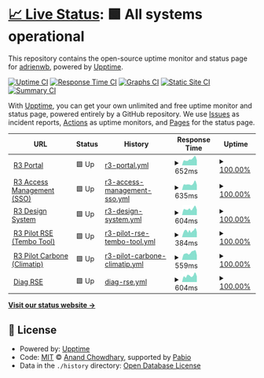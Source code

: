 # [📈 Live Status](https://demo.upptime.js.org): <!--live status--> **🟩 All systems operational**

This repository contains the open-source uptime monitor and status page for [adrienwb](https://demo.upptime.js.org), powered by [Upptime](https://github.com/upptime/upptime).

[![Uptime CI](https://github.com/adrienwb/upptime/workflows/Uptime%20CI/badge.svg)](https://github.com/adrienwb/upptime/actions?query=workflow%3A%22Uptime+CI%22)
[![Response Time CI](https://github.com/adrienwb/upptime/workflows/Response%20Time%20CI/badge.svg)](https://github.com/adrienwb/upptime/actions?query=workflow%3A%22Response+Time+CI%22)
[![Graphs CI](https://github.com/adrienwb/upptime/workflows/Graphs%20CI/badge.svg)](https://github.com/adrienwb/upptime/actions?query=workflow%3A%22Graphs+CI%22)
[![Static Site CI](https://github.com/adrienwb/upptime/workflows/Static%20Site%20CI/badge.svg)](https://github.com/adrienwb/upptime/actions?query=workflow%3A%22Static+Site+CI%22)
[![Summary CI](https://github.com/adrienwb/upptime/workflows/Summary%20CI/badge.svg)](https://github.com/adrienwb/upptime/actions?query=workflow%3A%22Summary+CI%22)

With [Upptime](https://upptime.js.org), you can get your own unlimited and free uptime monitor and status page, powered entirely by a GitHub repository. We use [Issues](https://github.com/adrienwb/upptime/issues) as incident reports, [Actions](https://github.com/adrienwb/upptime/actions) as uptime monitors, and [Pages](https://demo.upptime.js.org) for the status page.

<!--start: status pages-->
<!-- This summary is generated by Upptime (https://github.com/upptime/upptime) -->
<!-- Do not edit this manually, your changes will be overwritten -->
<!-- prettier-ignore -->
| URL | Status | History | Response Time | Uptime |
| --- | ------ | ------- | ------------- | ------ |
| <img alt="" src="https://icons.duckduckgo.com/ip3/portal.r3-group.app.ico" height="13"> [R3 Portal](https://portal.r3-group.app) | 🟩 Up | [r3-portal.yml](https://github.com/R3Group-Digital/upptime/commits/HEAD/history/r3-portal.yml) | <details><summary><img alt="Response time graph" src="./graphs/r3-portal/response-time-week.png" height="20"> 652ms</summary><br><a href="https://status.r3-group.app/history/r3-portal"><img alt="Response time 696" src="https://img.shields.io/endpoint?url=https%3A%2F%2Fraw.githubusercontent.com%2FR3Group-Digital%2Fupptime%2FHEAD%2Fapi%2Fr3-portal%2Fresponse-time.json"></a><br><a href="https://status.r3-group.app/history/r3-portal"><img alt="24-hour response time 936" src="https://img.shields.io/endpoint?url=https%3A%2F%2Fraw.githubusercontent.com%2FR3Group-Digital%2Fupptime%2FHEAD%2Fapi%2Fr3-portal%2Fresponse-time-day.json"></a><br><a href="https://status.r3-group.app/history/r3-portal"><img alt="7-day response time 652" src="https://img.shields.io/endpoint?url=https%3A%2F%2Fraw.githubusercontent.com%2FR3Group-Digital%2Fupptime%2FHEAD%2Fapi%2Fr3-portal%2Fresponse-time-week.json"></a><br><a href="https://status.r3-group.app/history/r3-portal"><img alt="30-day response time 683" src="https://img.shields.io/endpoint?url=https%3A%2F%2Fraw.githubusercontent.com%2FR3Group-Digital%2Fupptime%2FHEAD%2Fapi%2Fr3-portal%2Fresponse-time-month.json"></a><br><a href="https://status.r3-group.app/history/r3-portal"><img alt="1-year response time 696" src="https://img.shields.io/endpoint?url=https%3A%2F%2Fraw.githubusercontent.com%2FR3Group-Digital%2Fupptime%2FHEAD%2Fapi%2Fr3-portal%2Fresponse-time-year.json"></a></details> | <details><summary><a href="https://status.r3-group.app/history/r3-portal">100.00%</a></summary><a href="https://status.r3-group.app/history/r3-portal"><img alt="All-time uptime 100.00%" src="https://img.shields.io/endpoint?url=https%3A%2F%2Fraw.githubusercontent.com%2FR3Group-Digital%2Fupptime%2FHEAD%2Fapi%2Fr3-portal%2Fuptime.json"></a><br><a href="https://status.r3-group.app/history/r3-portal"><img alt="24-hour uptime 100.00%" src="https://img.shields.io/endpoint?url=https%3A%2F%2Fraw.githubusercontent.com%2FR3Group-Digital%2Fupptime%2FHEAD%2Fapi%2Fr3-portal%2Fuptime-day.json"></a><br><a href="https://status.r3-group.app/history/r3-portal"><img alt="7-day uptime 100.00%" src="https://img.shields.io/endpoint?url=https%3A%2F%2Fraw.githubusercontent.com%2FR3Group-Digital%2Fupptime%2FHEAD%2Fapi%2Fr3-portal%2Fuptime-week.json"></a><br><a href="https://status.r3-group.app/history/r3-portal"><img alt="30-day uptime 100.00%" src="https://img.shields.io/endpoint?url=https%3A%2F%2Fraw.githubusercontent.com%2FR3Group-Digital%2Fupptime%2FHEAD%2Fapi%2Fr3-portal%2Fuptime-month.json"></a><br><a href="https://status.r3-group.app/history/r3-portal"><img alt="1-year uptime 100.00%" src="https://img.shields.io/endpoint?url=https%3A%2F%2Fraw.githubusercontent.com%2FR3Group-Digital%2Fupptime%2FHEAD%2Fapi%2Fr3-portal%2Fuptime-year.json"></a></details>
| <img alt="" src="https://icons.duckduckgo.com/ip3/sso.r3-group.app.ico" height="13"> [R3 Access Management (SSO)](https://sso.r3-group.app/) | 🟩 Up | [r3-access-management-sso.yml](https://github.com/R3Group-Digital/upptime/commits/HEAD/history/r3-access-management-sso.yml) | <details><summary><img alt="Response time graph" src="./graphs/r3-access-management-sso/response-time-week.png" height="20"> 635ms</summary><br><a href="https://status.r3-group.app/history/r3-access-management-sso"><img alt="Response time 675" src="https://img.shields.io/endpoint?url=https%3A%2F%2Fraw.githubusercontent.com%2FR3Group-Digital%2Fupptime%2FHEAD%2Fapi%2Fr3-access-management-sso%2Fresponse-time.json"></a><br><a href="https://status.r3-group.app/history/r3-access-management-sso"><img alt="24-hour response time 919" src="https://img.shields.io/endpoint?url=https%3A%2F%2Fraw.githubusercontent.com%2FR3Group-Digital%2Fupptime%2FHEAD%2Fapi%2Fr3-access-management-sso%2Fresponse-time-day.json"></a><br><a href="https://status.r3-group.app/history/r3-access-management-sso"><img alt="7-day response time 635" src="https://img.shields.io/endpoint?url=https%3A%2F%2Fraw.githubusercontent.com%2FR3Group-Digital%2Fupptime%2FHEAD%2Fapi%2Fr3-access-management-sso%2Fresponse-time-week.json"></a><br><a href="https://status.r3-group.app/history/r3-access-management-sso"><img alt="30-day response time 665" src="https://img.shields.io/endpoint?url=https%3A%2F%2Fraw.githubusercontent.com%2FR3Group-Digital%2Fupptime%2FHEAD%2Fapi%2Fr3-access-management-sso%2Fresponse-time-month.json"></a><br><a href="https://status.r3-group.app/history/r3-access-management-sso"><img alt="1-year response time 675" src="https://img.shields.io/endpoint?url=https%3A%2F%2Fraw.githubusercontent.com%2FR3Group-Digital%2Fupptime%2FHEAD%2Fapi%2Fr3-access-management-sso%2Fresponse-time-year.json"></a></details> | <details><summary><a href="https://status.r3-group.app/history/r3-access-management-sso">100.00%</a></summary><a href="https://status.r3-group.app/history/r3-access-management-sso"><img alt="All-time uptime 100.00%" src="https://img.shields.io/endpoint?url=https%3A%2F%2Fraw.githubusercontent.com%2FR3Group-Digital%2Fupptime%2FHEAD%2Fapi%2Fr3-access-management-sso%2Fuptime.json"></a><br><a href="https://status.r3-group.app/history/r3-access-management-sso"><img alt="24-hour uptime 100.00%" src="https://img.shields.io/endpoint?url=https%3A%2F%2Fraw.githubusercontent.com%2FR3Group-Digital%2Fupptime%2FHEAD%2Fapi%2Fr3-access-management-sso%2Fuptime-day.json"></a><br><a href="https://status.r3-group.app/history/r3-access-management-sso"><img alt="7-day uptime 100.00%" src="https://img.shields.io/endpoint?url=https%3A%2F%2Fraw.githubusercontent.com%2FR3Group-Digital%2Fupptime%2FHEAD%2Fapi%2Fr3-access-management-sso%2Fuptime-week.json"></a><br><a href="https://status.r3-group.app/history/r3-access-management-sso"><img alt="30-day uptime 100.00%" src="https://img.shields.io/endpoint?url=https%3A%2F%2Fraw.githubusercontent.com%2FR3Group-Digital%2Fupptime%2FHEAD%2Fapi%2Fr3-access-management-sso%2Fuptime-month.json"></a><br><a href="https://status.r3-group.app/history/r3-access-management-sso"><img alt="1-year uptime 100.00%" src="https://img.shields.io/endpoint?url=https%3A%2F%2Fraw.githubusercontent.com%2FR3Group-Digital%2Fupptime%2FHEAD%2Fapi%2Fr3-access-management-sso%2Fuptime-year.json"></a></details>
| <img alt="" src="https://icons.duckduckgo.com/ip3/design.r3-group.app.ico" height="13"> [R3 Design System](https://design.r3-group.app/) | 🟩 Up | [r3-design-system.yml](https://github.com/R3Group-Digital/upptime/commits/HEAD/history/r3-design-system.yml) | <details><summary><img alt="Response time graph" src="./graphs/r3-design-system/response-time-week.png" height="20"> 604ms</summary><br><a href="https://status.r3-group.app/history/r3-design-system"><img alt="Response time 629" src="https://img.shields.io/endpoint?url=https%3A%2F%2Fraw.githubusercontent.com%2FR3Group-Digital%2Fupptime%2FHEAD%2Fapi%2Fr3-design-system%2Fresponse-time.json"></a><br><a href="https://status.r3-group.app/history/r3-design-system"><img alt="24-hour response time 927" src="https://img.shields.io/endpoint?url=https%3A%2F%2Fraw.githubusercontent.com%2FR3Group-Digital%2Fupptime%2FHEAD%2Fapi%2Fr3-design-system%2Fresponse-time-day.json"></a><br><a href="https://status.r3-group.app/history/r3-design-system"><img alt="7-day response time 604" src="https://img.shields.io/endpoint?url=https%3A%2F%2Fraw.githubusercontent.com%2FR3Group-Digital%2Fupptime%2FHEAD%2Fapi%2Fr3-design-system%2Fresponse-time-week.json"></a><br><a href="https://status.r3-group.app/history/r3-design-system"><img alt="30-day response time 624" src="https://img.shields.io/endpoint?url=https%3A%2F%2Fraw.githubusercontent.com%2FR3Group-Digital%2Fupptime%2FHEAD%2Fapi%2Fr3-design-system%2Fresponse-time-month.json"></a><br><a href="https://status.r3-group.app/history/r3-design-system"><img alt="1-year response time 629" src="https://img.shields.io/endpoint?url=https%3A%2F%2Fraw.githubusercontent.com%2FR3Group-Digital%2Fupptime%2FHEAD%2Fapi%2Fr3-design-system%2Fresponse-time-year.json"></a></details> | <details><summary><a href="https://status.r3-group.app/history/r3-design-system">100.00%</a></summary><a href="https://status.r3-group.app/history/r3-design-system"><img alt="All-time uptime 100.00%" src="https://img.shields.io/endpoint?url=https%3A%2F%2Fraw.githubusercontent.com%2FR3Group-Digital%2Fupptime%2FHEAD%2Fapi%2Fr3-design-system%2Fuptime.json"></a><br><a href="https://status.r3-group.app/history/r3-design-system"><img alt="24-hour uptime 100.00%" src="https://img.shields.io/endpoint?url=https%3A%2F%2Fraw.githubusercontent.com%2FR3Group-Digital%2Fupptime%2FHEAD%2Fapi%2Fr3-design-system%2Fuptime-day.json"></a><br><a href="https://status.r3-group.app/history/r3-design-system"><img alt="7-day uptime 100.00%" src="https://img.shields.io/endpoint?url=https%3A%2F%2Fraw.githubusercontent.com%2FR3Group-Digital%2Fupptime%2FHEAD%2Fapi%2Fr3-design-system%2Fuptime-week.json"></a><br><a href="https://status.r3-group.app/history/r3-design-system"><img alt="30-day uptime 100.00%" src="https://img.shields.io/endpoint?url=https%3A%2F%2Fraw.githubusercontent.com%2FR3Group-Digital%2Fupptime%2FHEAD%2Fapi%2Fr3-design-system%2Fuptime-month.json"></a><br><a href="https://status.r3-group.app/history/r3-design-system"><img alt="1-year uptime 100.00%" src="https://img.shields.io/endpoint?url=https%3A%2F%2Fraw.githubusercontent.com%2FR3Group-Digital%2Fupptime%2FHEAD%2Fapi%2Fr3-design-system%2Fuptime-year.json"></a></details>
| <img alt="" src="https://icons.duckduckgo.com/ip3/app.tembo-tool.io.ico" height="13"> [R3 Pilot RSE (Tembo Tool)](https://app.tembo-tool.io/) | 🟩 Up | [r3-pilot-rse-tembo-tool.yml](https://github.com/R3Group-Digital/upptime/commits/HEAD/history/r3-pilot-rse-tembo-tool.yml) | <details><summary><img alt="Response time graph" src="./graphs/r3-pilot-rse-tembo-tool/response-time-week.png" height="20"> 384ms</summary><br><a href="https://status.r3-group.app/history/r3-pilot-rse-tembo-tool"><img alt="Response time 408" src="https://img.shields.io/endpoint?url=https%3A%2F%2Fraw.githubusercontent.com%2FR3Group-Digital%2Fupptime%2FHEAD%2Fapi%2Fr3-pilot-rse-tembo-tool%2Fresponse-time.json"></a><br><a href="https://status.r3-group.app/history/r3-pilot-rse-tembo-tool"><img alt="24-hour response time 358" src="https://img.shields.io/endpoint?url=https%3A%2F%2Fraw.githubusercontent.com%2FR3Group-Digital%2Fupptime%2FHEAD%2Fapi%2Fr3-pilot-rse-tembo-tool%2Fresponse-time-day.json"></a><br><a href="https://status.r3-group.app/history/r3-pilot-rse-tembo-tool"><img alt="7-day response time 384" src="https://img.shields.io/endpoint?url=https%3A%2F%2Fraw.githubusercontent.com%2FR3Group-Digital%2Fupptime%2FHEAD%2Fapi%2Fr3-pilot-rse-tembo-tool%2Fresponse-time-week.json"></a><br><a href="https://status.r3-group.app/history/r3-pilot-rse-tembo-tool"><img alt="30-day response time 392" src="https://img.shields.io/endpoint?url=https%3A%2F%2Fraw.githubusercontent.com%2FR3Group-Digital%2Fupptime%2FHEAD%2Fapi%2Fr3-pilot-rse-tembo-tool%2Fresponse-time-month.json"></a><br><a href="https://status.r3-group.app/history/r3-pilot-rse-tembo-tool"><img alt="1-year response time 408" src="https://img.shields.io/endpoint?url=https%3A%2F%2Fraw.githubusercontent.com%2FR3Group-Digital%2Fupptime%2FHEAD%2Fapi%2Fr3-pilot-rse-tembo-tool%2Fresponse-time-year.json"></a></details> | <details><summary><a href="https://status.r3-group.app/history/r3-pilot-rse-tembo-tool">100.00%</a></summary><a href="https://status.r3-group.app/history/r3-pilot-rse-tembo-tool"><img alt="All-time uptime 100.00%" src="https://img.shields.io/endpoint?url=https%3A%2F%2Fraw.githubusercontent.com%2FR3Group-Digital%2Fupptime%2FHEAD%2Fapi%2Fr3-pilot-rse-tembo-tool%2Fuptime.json"></a><br><a href="https://status.r3-group.app/history/r3-pilot-rse-tembo-tool"><img alt="24-hour uptime 100.00%" src="https://img.shields.io/endpoint?url=https%3A%2F%2Fraw.githubusercontent.com%2FR3Group-Digital%2Fupptime%2FHEAD%2Fapi%2Fr3-pilot-rse-tembo-tool%2Fuptime-day.json"></a><br><a href="https://status.r3-group.app/history/r3-pilot-rse-tembo-tool"><img alt="7-day uptime 100.00%" src="https://img.shields.io/endpoint?url=https%3A%2F%2Fraw.githubusercontent.com%2FR3Group-Digital%2Fupptime%2FHEAD%2Fapi%2Fr3-pilot-rse-tembo-tool%2Fuptime-week.json"></a><br><a href="https://status.r3-group.app/history/r3-pilot-rse-tembo-tool"><img alt="30-day uptime 100.00%" src="https://img.shields.io/endpoint?url=https%3A%2F%2Fraw.githubusercontent.com%2FR3Group-Digital%2Fupptime%2FHEAD%2Fapi%2Fr3-pilot-rse-tembo-tool%2Fuptime-month.json"></a><br><a href="https://status.r3-group.app/history/r3-pilot-rse-tembo-tool"><img alt="1-year uptime 100.00%" src="https://img.shields.io/endpoint?url=https%3A%2F%2Fraw.githubusercontent.com%2FR3Group-Digital%2Fupptime%2FHEAD%2Fapi%2Fr3-pilot-rse-tembo-tool%2Fuptime-year.json"></a></details>
| <img alt="" src="https://icons.duckduckgo.com/ip3/r3-carbone.climatip.fr.ico" height="13"> [R3 Pilot Carbone (Climatip)](https://r3-carbone.climatip.fr/) | 🟩 Up | [r3-pilot-carbone-climatip.yml](https://github.com/R3Group-Digital/upptime/commits/HEAD/history/r3-pilot-carbone-climatip.yml) | <details><summary><img alt="Response time graph" src="./graphs/r3-pilot-carbone-climatip/response-time-week.png" height="20"> 559ms</summary><br><a href="https://status.r3-group.app/history/r3-pilot-carbone-climatip"><img alt="Response time 559" src="https://img.shields.io/endpoint?url=https%3A%2F%2Fraw.githubusercontent.com%2FR3Group-Digital%2Fupptime%2FHEAD%2Fapi%2Fr3-pilot-carbone-climatip%2Fresponse-time.json"></a><br><a href="https://status.r3-group.app/history/r3-pilot-carbone-climatip"><img alt="24-hour response time 627" src="https://img.shields.io/endpoint?url=https%3A%2F%2Fraw.githubusercontent.com%2FR3Group-Digital%2Fupptime%2FHEAD%2Fapi%2Fr3-pilot-carbone-climatip%2Fresponse-time-day.json"></a><br><a href="https://status.r3-group.app/history/r3-pilot-carbone-climatip"><img alt="7-day response time 559" src="https://img.shields.io/endpoint?url=https%3A%2F%2Fraw.githubusercontent.com%2FR3Group-Digital%2Fupptime%2FHEAD%2Fapi%2Fr3-pilot-carbone-climatip%2Fresponse-time-week.json"></a><br><a href="https://status.r3-group.app/history/r3-pilot-carbone-climatip"><img alt="30-day response time 559" src="https://img.shields.io/endpoint?url=https%3A%2F%2Fraw.githubusercontent.com%2FR3Group-Digital%2Fupptime%2FHEAD%2Fapi%2Fr3-pilot-carbone-climatip%2Fresponse-time-month.json"></a><br><a href="https://status.r3-group.app/history/r3-pilot-carbone-climatip"><img alt="1-year response time 559" src="https://img.shields.io/endpoint?url=https%3A%2F%2Fraw.githubusercontent.com%2FR3Group-Digital%2Fupptime%2FHEAD%2Fapi%2Fr3-pilot-carbone-climatip%2Fresponse-time-year.json"></a></details> | <details><summary><a href="https://status.r3-group.app/history/r3-pilot-carbone-climatip">100.00%</a></summary><a href="https://status.r3-group.app/history/r3-pilot-carbone-climatip"><img alt="All-time uptime 100.00%" src="https://img.shields.io/endpoint?url=https%3A%2F%2Fraw.githubusercontent.com%2FR3Group-Digital%2Fupptime%2FHEAD%2Fapi%2Fr3-pilot-carbone-climatip%2Fuptime.json"></a><br><a href="https://status.r3-group.app/history/r3-pilot-carbone-climatip"><img alt="24-hour uptime 100.00%" src="https://img.shields.io/endpoint?url=https%3A%2F%2Fraw.githubusercontent.com%2FR3Group-Digital%2Fupptime%2FHEAD%2Fapi%2Fr3-pilot-carbone-climatip%2Fuptime-day.json"></a><br><a href="https://status.r3-group.app/history/r3-pilot-carbone-climatip"><img alt="7-day uptime 100.00%" src="https://img.shields.io/endpoint?url=https%3A%2F%2Fraw.githubusercontent.com%2FR3Group-Digital%2Fupptime%2FHEAD%2Fapi%2Fr3-pilot-carbone-climatip%2Fuptime-week.json"></a><br><a href="https://status.r3-group.app/history/r3-pilot-carbone-climatip"><img alt="30-day uptime 100.00%" src="https://img.shields.io/endpoint?url=https%3A%2F%2Fraw.githubusercontent.com%2FR3Group-Digital%2Fupptime%2FHEAD%2Fapi%2Fr3-pilot-carbone-climatip%2Fuptime-month.json"></a><br><a href="https://status.r3-group.app/history/r3-pilot-carbone-climatip"><img alt="1-year uptime 100.00%" src="https://img.shields.io/endpoint?url=https%3A%2F%2Fraw.githubusercontent.com%2FR3Group-Digital%2Fupptime%2FHEAD%2Fapi%2Fr3-pilot-carbone-climatip%2Fuptime-year.json"></a></details>
| <img alt="" src="https://icons.duckduckgo.com/ip3/diag-rse.r3-group.app.ico" height="13"> [Diag RSE](https://diag-rse.r3-group.app/) | 🟩 Up | [diag-rse.yml](https://github.com/R3Group-Digital/upptime/commits/HEAD/history/diag-rse.yml) | <details><summary><img alt="Response time graph" src="./graphs/diag-rse/response-time-week.png" height="20"> 604ms</summary><br><a href="https://status.r3-group.app/history/diag-rse"><img alt="Response time 623" src="https://img.shields.io/endpoint?url=https%3A%2F%2Fraw.githubusercontent.com%2FR3Group-Digital%2Fupptime%2FHEAD%2Fapi%2Fdiag-rse%2Fresponse-time.json"></a><br><a href="https://status.r3-group.app/history/diag-rse"><img alt="24-hour response time 847" src="https://img.shields.io/endpoint?url=https%3A%2F%2Fraw.githubusercontent.com%2FR3Group-Digital%2Fupptime%2FHEAD%2Fapi%2Fdiag-rse%2Fresponse-time-day.json"></a><br><a href="https://status.r3-group.app/history/diag-rse"><img alt="7-day response time 604" src="https://img.shields.io/endpoint?url=https%3A%2F%2Fraw.githubusercontent.com%2FR3Group-Digital%2Fupptime%2FHEAD%2Fapi%2Fdiag-rse%2Fresponse-time-week.json"></a><br><a href="https://status.r3-group.app/history/diag-rse"><img alt="30-day response time 615" src="https://img.shields.io/endpoint?url=https%3A%2F%2Fraw.githubusercontent.com%2FR3Group-Digital%2Fupptime%2FHEAD%2Fapi%2Fdiag-rse%2Fresponse-time-month.json"></a><br><a href="https://status.r3-group.app/history/diag-rse"><img alt="1-year response time 623" src="https://img.shields.io/endpoint?url=https%3A%2F%2Fraw.githubusercontent.com%2FR3Group-Digital%2Fupptime%2FHEAD%2Fapi%2Fdiag-rse%2Fresponse-time-year.json"></a></details> | <details><summary><a href="https://status.r3-group.app/history/diag-rse">100.00%</a></summary><a href="https://status.r3-group.app/history/diag-rse"><img alt="All-time uptime 100.00%" src="https://img.shields.io/endpoint?url=https%3A%2F%2Fraw.githubusercontent.com%2FR3Group-Digital%2Fupptime%2FHEAD%2Fapi%2Fdiag-rse%2Fuptime.json"></a><br><a href="https://status.r3-group.app/history/diag-rse"><img alt="24-hour uptime 100.00%" src="https://img.shields.io/endpoint?url=https%3A%2F%2Fraw.githubusercontent.com%2FR3Group-Digital%2Fupptime%2FHEAD%2Fapi%2Fdiag-rse%2Fuptime-day.json"></a><br><a href="https://status.r3-group.app/history/diag-rse"><img alt="7-day uptime 100.00%" src="https://img.shields.io/endpoint?url=https%3A%2F%2Fraw.githubusercontent.com%2FR3Group-Digital%2Fupptime%2FHEAD%2Fapi%2Fdiag-rse%2Fuptime-week.json"></a><br><a href="https://status.r3-group.app/history/diag-rse"><img alt="30-day uptime 100.00%" src="https://img.shields.io/endpoint?url=https%3A%2F%2Fraw.githubusercontent.com%2FR3Group-Digital%2Fupptime%2FHEAD%2Fapi%2Fdiag-rse%2Fuptime-month.json"></a><br><a href="https://status.r3-group.app/history/diag-rse"><img alt="1-year uptime 100.00%" src="https://img.shields.io/endpoint?url=https%3A%2F%2Fraw.githubusercontent.com%2FR3Group-Digital%2Fupptime%2FHEAD%2Fapi%2Fdiag-rse%2Fuptime-year.json"></a></details>

<!--end: status pages-->

[**Visit our status website →**](https://demo.upptime.js.org)

## 📄 License

- Powered by: [Upptime](https://github.com/upptime/upptime)
- Code: [MIT](./LICENSE) © [Anand Chowdhary](https://anandchowdhary.com), supported by [Pabio](https://pabio.com)
- Data in the `./history` directory: [Open Database License](https://opendatacommons.org/licenses/odbl/1-0/)
